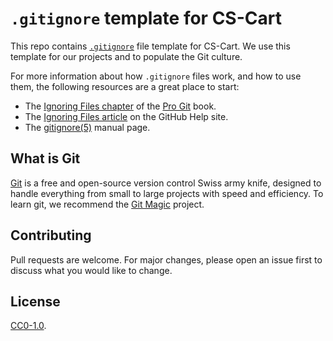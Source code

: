 # `.gitignore` template for CS-Cart

This repo contains [`.gitignore`][man] file template for CS-Cart. We use this template for our projects and to populate the Git culture.

For more information about how `.gitignore` files work, and how to use them, the following resources are a great place to start:

- The [Ignoring Files chapter][chapter] of the [Pro Git][progit] book.
- The [Ignoring Files article][help] on the GitHub Help site.
- The [gitignore(5)][man] manual page.

[man]: http://git-scm.com/docs/gitignore
[help]: https://help.github.com/articles/ignoring-files
[chapter]: https://git-scm.com/book/en/Git-Basics-Recording-Changes-to-the-Repository#_ignoring
[progit]: http://git-scm.com/book

## What is Git

[Git][git] is a free and open-source version control Swiss army knife, designed to handle everything from small to large projects with speed and efficiency. To learn git, we recommend the [Git Magic][gitmagic] project.

[git]: https://git-scm.com/
[gitmagic]: http://www-cs-students.stanford.edu/~blynn/gitmagic/

## Contributing

Pull requests are welcome. For major changes, please open an issue first to discuss what you would like to change.

## License

[CC0-1.0](./LICENSE).
